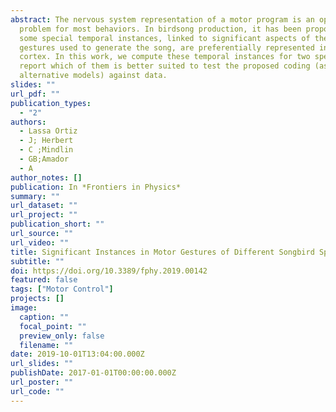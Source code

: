 ```yaml
---
abstract: The nervous system representation of a motor program is an open
  problem for most behaviors. In birdsong production, it has been proposed that
  some special temporal instances, linked to significant aspects of the motor
  gestures used to generate the song, are preferentially represented in the
  cortex. In this work, we compute these temporal instances for two species, and
  report which of them is better suited to test the proposed coding (as well as
  alternative models) against data.
slides: ""
url_pdf: ""
publication_types:
  - "2"
authors:
  - Lassa Ortiz
  - J; Herbert
  - C ;Mindlin
  - GB;Amador
  - A
author_notes: []
publication: In *Frontiers in Physics*
summary: ""
url_dataset: ""
url_project: ""
publication_short: ""
url_source: ""
url_video: ""
title: Significant Instances in Motor Gestures of Different Songbird Species
subtitle: ""
doi: https://doi.org/10.3389/fphy.2019.00142
featured: false
tags: ["Motor Control"]
projects: []
image:
  caption: ""
  focal_point: ""
  preview_only: false
  filename: ""
date: 2019-10-01T13:04:00.000Z
url_slides: ""
publishDate: 2017-01-01T00:00:00.000Z
url_poster: ""
url_code: ""
---
```

